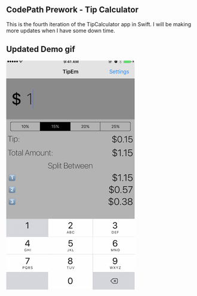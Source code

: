 ## CodePath Prework - Tip Calculator 

This is the fourth iteration of the TipCalculator app in Swift. I will be making more updates when I have some down time.

## Updated Demo gif 

![demo gif](demo.gif)
